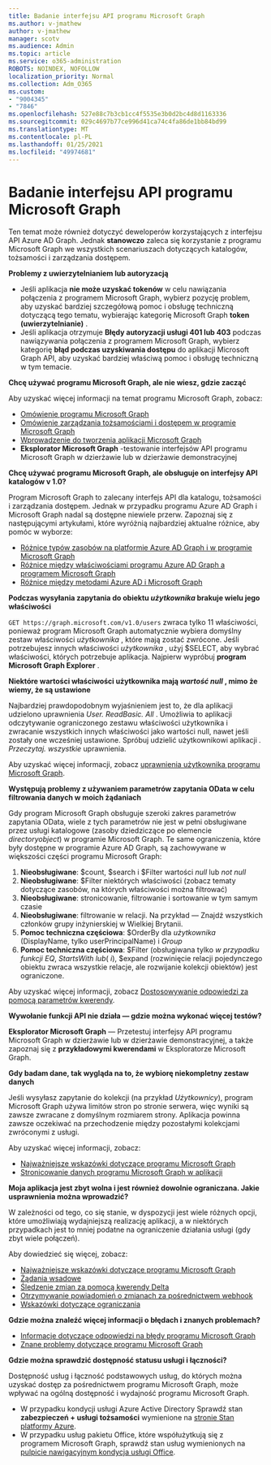 ```yaml
---
title: Badanie interfejsu API programu Microsoft Graph
ms.author: v-jmathew
author: v-jmathew
manager: scotv
ms.audience: Admin
ms.topic: article
ms.service: o365-administration
ROBOTS: NOINDEX, NOFOLLOW
localization_priority: Normal
ms.collection: Adm_O365
ms.custom:
- "9004345"
- "7846"
ms.openlocfilehash: 527e88c7b3cb1cc4f5535e3b0d2bc4d8d1163336
ms.sourcegitcommit: 029c4697b77ce996d41ca74c4fa86de1bb84bd99
ms.translationtype: MT
ms.contentlocale: pl-PL
ms.lasthandoff: 01/25/2021
ms.locfileid: "49974681"
---
```

# <a name="querying-the-microsoft-graph-api"></a>Badanie interfejsu API programu Microsoft Graph

Ten temat może również dotyczyć deweloperów korzystających z interfejsu API Azure AD Graph. Jednak **stanowczo** zaleca się korzystanie z programu Microsoft Graph we wszystkich scenariuszach dotyczących katalogów, tożsamości i zarządzania dostępem.

**Problemy z uwierzytelnianiem lub autoryzacją**

- Jeśli aplikacja **nie może uzyskać tokenów** w celu nawiązania połączenia z programem Microsoft Graph, wybierz pozycję problem, aby uzyskać bardziej szczegółową pomoc i obsługę techniczną dotyczącą tego tematu, wybierając kategorię Microsoft Graph **token (uwierzytelnianie)** .
- Jeśli aplikacja otrzymuje **Błędy autoryzacji usługi 401 lub 403** podczas nawiązywania połączenia z programem Microsoft Graph, wybierz kategorię **błąd podczas uzyskiwania dostępu** do aplikacji Microsoft Graph API, aby uzyskać bardziej właściwą pomoc i obsługę techniczną w tym temacie.

**Chcę używać programu Microsoft Graph, ale nie wiesz, gdzie zacząć**

Aby uzyskać więcej informacji na temat programu Microsoft Graph, zobacz:

- [Omówienie programu Microsoft Graph](https://docs.microsoft.com/graph/overview)
- [Omówienie zarządzania tożsamościami i dostępem w programie Microsoft Graph](https://docs.microsoft.com/graph/azuread-identity-access-management-concept-overview)
- [Wprowadzenie do tworzenia aplikacji Microsoft Graph](https://docs.microsoft.com/graph/)
- **Eksplorator Microsoft Graph** -testowanie interfejsów API programu Microsoft Graph w dzierżawie lub w dzierżawie demonstracyjnej

**Chcę używać programu Microsoft Graph, ale obsługuje on interfejsy API katalogów v 1.0?**

Program Microsoft Graph to zalecany interfejs API dla katalogu, tożsamości i zarządzania dostępem. Jednak w przypadku programu Azure AD Graph i Microsoft Graph nadal są dostępne niewiele przerw. Zapoznaj się z następującymi artykułami, które wyróżnią najbardziej aktualne różnice, aby pomóc w wyborze:

- [Różnice typów zasobów na platformie Azure AD Graph i w programie Microsoft Graph](https://docs.microsoft.com/graph/migrate-azure-ad-graph-resource-differences)
- [Różnice między właściwościami programu Azure AD Graph a programem Microsoft Graph](https://docs.microsoft.com/graph/migrate-azure-ad-graph-property-differences)
- [Różnice między metodami Azure AD i Microsoft Graph](https://docs.microsoft.com/graph/migrate-azure-ad-graph-method-differences)

**Podczas wysyłania zapytania do obiektu *użytkownika* brakuje wielu jego właściwości**

`GET https://graph.microsoft.com/v1.0/users` zwraca tylko 11 właściwości, ponieważ program Microsoft Graph automatycznie wybiera domyślny zestaw właściwości *użytkownika* , które mają zostać zwrócone. Jeśli potrzebujesz innych właściwości *użytkownika* , użyj $SELECT, aby wybrać właściwości, których potrzebuje aplikacja. Najpierw wypróbuj **program Microsoft Graph Explorer** .

**Niektóre wartości właściwości użytkownika mają *wartość null* , mimo że wiemy, że są ustawione**

Najbardziej prawdopodobnym wyjaśnieniem jest to, że dla aplikacji udzielono uprawnienia *User. ReadBasic. All* . Umożliwia to aplikacji odczytywanie ograniczonego zestawu właściwości użytkownika i zwracanie wszystkich innych właściwości jako wartości null, nawet jeśli zostały one wcześniej ustawione. Spróbuj udzielić użytkownikowi aplikacji *. Przeczytaj. wszystkie* uprawnienia.

Aby uzyskać więcej informacji, zobacz [uprawnienia użytkownika programu Microsoft Graph](https://docs.microsoft.com/graph/permissions-reference#user-permissions).

**Występują problemy z używaniem parametrów zapytania OData w celu filtrowania danych w moich żądaniach**

Gdy program Microsoft Graph obsługuje szeroki zakres parametrów zapytania OData, wiele z tych parametrów nie jest w pełni obsługiwane przez usługi katalogowe (zasoby dziedziczące po elemencie *directoryobject*) w programie Microsoft Graph. Te same ograniczenia, które były dostępne w programie Azure AD Graph, są zachowywane w większości części programu Microsoft Graph:

1. **Nieobsługiwane**: $count, $search i $Filter wartości *null* lub *not null*
2. **Nieobsługiwane**: $Filter niektórych właściwości (zobacz tematy dotyczące zasobów, na których właściwości można filtrować)
3. **Nieobsługiwane**: stronicowanie, filtrowanie i sortowanie w tym samym czasie
4. **Nieobsługiwane**: filtrowanie w relacji. Na przykład — Znajdź wszystkich członków grupy inżynierskiej w Wielkiej Brytanii.
5. **Pomoc techniczna częściowa**: $OrderBy dla *użytkownika* (DisplayName, tylko userPrincipalName) i *Group*
6. **Pomoc techniczna częściowa**: $Filter (obsługiwana tylko *w przypadku funkcji* *EQ*, *StartsWith* *lub*( *i*), $expand (rozwinięcie relacji pojedynczego obiektu zwraca wszystkie relacje, ale rozwijanie kolekcji obiektów) jest ograniczone.

Aby uzyskać więcej informacji, zobacz [Dostosowywanie odpowiedzi za pomocą parametrów kwerendy](https://docs.microsoft.com/graph/query-parameters).

**Wywołanie funkcji API nie działa — gdzie można wykonać więcej testów?**

**Eksplorator Microsoft Graph** — Przetestuj interfejsy API programu Microsoft Graph w dzierżawie lub w dzierżawie demonstracyjnej, a także zapoznaj się z **przykładowymi kwerendami** w Eksploratorze Microsoft Graph.

**Gdy badam dane, tak wygląda na to, że wybiorę niekompletny zestaw danych**

Jeśli wysyłasz zapytanie do kolekcji (na przykład *Użytkownicy*), program Microsoft Graph używa limitów stron po stronie serwera, więc wyniki są zawsze zwracane z domyślnym rozmiarem strony. Aplikacja powinna zawsze oczekiwać na przechodzenie między pozostałymi kolekcjami zwróconymi z usługi.

Aby uzyskać więcej informacji, zobacz:

- [Najważniejsze wskazówki dotyczące programu Microsoft Graph](https://docs.microsoft.com/graph/best-practices-concept)
- [Stronicowanie danych programu Microsoft Graph w aplikacji](https://docs.microsoft.com/graph/paging)

**Moja aplikacja jest zbyt wolna i jest również dowolnie ograniczana. Jakie usprawnienia można wprowadzić?**

W zależności od tego, co się stanie, w dyspozycji jest wiele różnych opcji, które umożliwiają wydajniejszą realizację aplikacji, a w niektórych przypadkach jest to mniej podatne na ograniczenie działania usługi (gdy zbyt wiele połączeń).

Aby dowiedzieć się więcej, zobacz:

- [Najważniejsze wskazówki dotyczące programu Microsoft Graph](https://docs.microsoft.com/graph/best-practices-concept)
- [Żądania wsadowe](https://docs.microsoft.com/graph/json-batching)
- [Śledzenie zmian za pomocą kwerendy Delta](https://docs.microsoft.com/graph/delta-query-overview)
- [Otrzymywanie powiadomień o zmianach za pośrednictwem webhook](https://docs.microsoft.com/graph/webhooks)
- [Wskazówki dotyczące ograniczania](https://docs.microsoft.com/graph/throttling)

**Gdzie można znaleźć więcej informacji o błędach i znanych problemach?**

- [Informacje dotyczące odpowiedzi na błędy programu Microsoft Graph](https://docs.microsoft.com/graph/errors)
- [Znane problemy dotyczące programu Microsoft Graph](https://docs.microsoft.com/graph/known-issues)

**Gdzie można sprawdzić dostępność statusu usługi i łączności?**

Dostępność usług i łączność podstawowych usług, do których można uzyskać dostęp za pośrednictwem programu Microsoft Graph, może wpływać na ogólną dostępność i wydajność programu Microsoft Graph.

- W przypadku kondycji usługi Azure Active Directory Sprawdź stan **zabezpieczeń + usługi tożsamości** wymienione na [stronie Stan platformy Azure](https://azure.microsoft.com/status/).
- W przypadku usług pakietu Office, które współużytkują się z programem Microsoft Graph, sprawdź stan usług wymienionych na [pulpicie nawigacyjnym kondycja usługi Office](https://portal.office.com/adminportal/home#/servicehealth).
